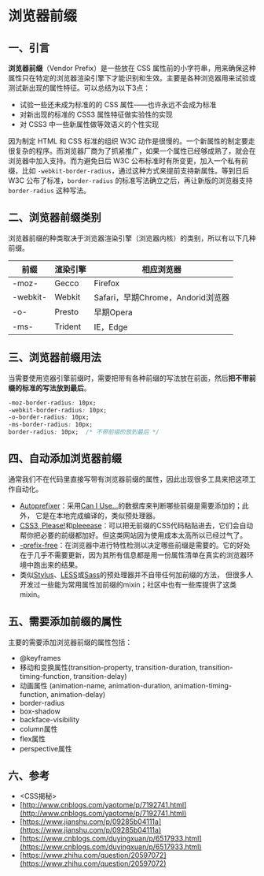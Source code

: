 # 浏览器前缀

## 一、引言 <a href="#gez4gf" id="gez4gf"></a>

**浏览器前缀**（Vendor Prefix）是一些放在 CSS 属性前的小字符串，用来确保这种属性只在特定的浏览器渲染引擎下才能识别和生效。主要是各种浏览器用来试验或测试新出现的属性特征。可以总结为以下3点：

* 试验一些还未成为标准的的 CSS 属性——也许永远不会成为标准
* 对新出现的标准的 CSS3 属性特征做实验性的实现
* 对 CSS3 中一些新属性做等效语义的个性实现

因为制定 HTML 和 CSS 标准的组织 W3C 动作是很慢的。一个新属性的制定要走很复杂的程序。而浏览器厂商为了抓紧推广，如果一个属性已经够成熟了，就会在浏览器中加入支持。而为避免日后 W3C 公布标准时有所变更，加入一个私有前缀，比如 `-webkit-border-radius`，通过这种方式来提前支持新属性。等到日后 W3C 公布了标准，`border-radius` 的标准写法确立之后，再让新版的浏览器支持 `border-radius` 这种写法。

## 二、浏览器前缀类别

浏览器前缀的种类取决于浏览器渲染引擎（浏览器内核）的类别，所以有以下几种前缀。

| 前缀       | 渲染引擎    | 相应浏览器                      |
| -------- | ------- | -------------------------- |
| -moz-    | Gecco   | Firefox                    |
| -webkit- | Webkit  | Safari，早期Chrome，Andorid浏览器 |
| -o-      | Presto  | 早期Opera                    |
| -ms-     | Trident | IE，Edge                    |

## 三、浏览器前缀用法

当需要使用览器引擎前缀时，需要把带有各种前缀的写法放在前面，然后**把不带前缀的标准的写法放到最后**。

```css
-moz-border-radius: 10px; 
-webkit-border-radius: 10px; 
-o-border-radius: 10px; 
-ms-border-radius: 10px;
border-radius: 10px;  /* 不带前缀的放到最后 */
```

## 四、自动添加浏览器前缀

通常我们不在代码里直接写带有浏览器前缀的属性，因此出现很多工具来把这项工作自动化。

* [Autoprefixer](https://github.com/postcss/autoprefixer)：采用[Can I Use...](http://caniuse.com)的数据库来判断哪些前缀是需要添加的；此外， 它是在本地完成编译的，类似预处理器。
* [CSS3, Please!](http://css3please.com)和[pleeease](http://pleee-ase.io/playground.html)：可以把无前缀的CSS代码粘贴进去，它们会自动帮你把必要的前缀都加好。但这类网站因为使用成本太高所以已经过气了。
* [-prefix-free](http://leaverou.github.io/prefixfree)：在浏览器中进行特性检测以决定哪些前缀是需要的。它的好处在于几乎不需要更新，因为其所有信息都是用一份属性清单在真实的浏览器环境中跑出来的结果。
* 类似[Stylus](http://stylus-lang.com)、[LESS](http://lesscss.org)或[Sass](http://sass-lang.com)的预处理器并不自带任何加前缀的方法， 但很多人开发过一些能为常用属性加前缀的mixin；社区中也有一些库提供了这类mixin。

## 五、需要添加前缀的属性

主要的需要添加浏览器前缀的属性包括：

* @keyframes
* 移动和变换属性(transition-property, transition-duration, transition-timing-function, transition-delay)
* 动画属性 (animation-name, animation-duration, animation-timing-function, animation-delay)
* border-radius
* box-shadow
* backface-visibility
* column属性
* flex属性
* perspective属性

## 六、参考

* \<CSS揭秘>
* [http://www.cnblogs.com/yaotome/p/7192741.html](http://www.cnblogs.com/yaotome/p/7192741.html)
* [https://www.jianshu.com/p/09285b04111a](https://www.jianshu.com/p/09285b04111a)
* [https://www.cnblogs.com/duyingxuan/p/6517933.html](https://www.cnblogs.com/duyingxuan/p/6517933.html)
* [https://www.zhihu.com/question/20597072](https://www.zhihu.com/question/20597072)
